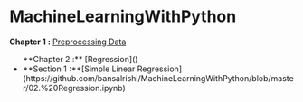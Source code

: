 # MachineLearningWithPython
**Chapter 1 :** [Preprocessing Data](https://github.com/bansalrishi/MachineLearningWithPython/blob/master/01.%20Data%20Pre-Processing.ipynb)  
<ul>
**Chapter 2 :** [Regression]()  
    <li>**Section 1 :**[Simple Linear Regression](https://github.com/bansalrishi/MachineLearningWithPython/blob/master/02.%20Regression.ipynb)</li>
</ul>
